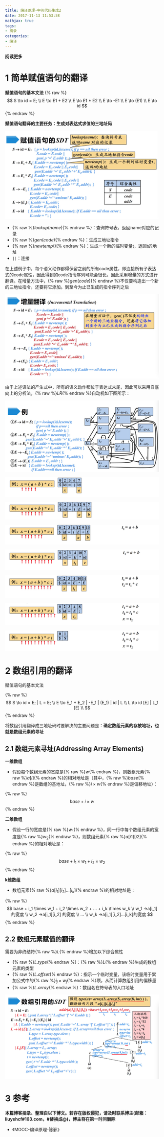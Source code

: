 ```yaml
---
title: 编译原理-中间代码生成2
date: 2017-11-13 11:53:58
mathjax: true
tags: 
- 摘录
categories: 
- 编译
---
```


__阅读更多__

<!--more-->

# 1 简单赋值语句的翻译

__赋值语句的基本文法__
{% raw %}$$
S \to id = E; \\
E \to E1 + E2 \\
E \to E1 * E2 \\
E \to -E1 \\
E \to (E1) \\
E \to id
$${% endraw %}

__赋值语句翻译的主要任务：生成对表达式求值的三地址码__

![fig1](/images/编译原理-中间代码生成2/fig1.jpg)

* {% raw %}$lookup(name)${% endraw %}：查询符号表，返回name对应的记录
* {% raw %}$gen(code)${% endraw %}：生成三地址指令
* {% raw %}$newtemp()${% endraw %}：生成一个新的临时变量t，返回t的地址
* `||`：连接

在上述例子中，每个语义动作都得保留之前的所有code属性，即连接所有子表达式的code属性，因此得到的code指令序列可能会很长。因此采用增量的方式进行翻译。在增量方法中，{% raw %}$gen(code)${% endraw %}不仅要构造出一个新的三地址指令，还要将它添加。到至今为止已生成的指令序列之后

![fig2](/images/编译原理-中间代码生成2/fig2.jpg)

由于上述语法的产生式中，所有的语义动作都位于表达式末尾，因此可以采用自底向上的分析法，{% raw %}$LR${% endraw %}自动机如下图所示：

![fig3](/images/编译原理-中间代码生成2/fig3.jpg)

![fig4](/images/编译原理-中间代码生成2/fig4.jpg)

![fig5](/images/编译原理-中间代码生成2/fig5.jpg)

![fig6](/images/编译原理-中间代码生成2/fig6.jpg)

![fig7](/images/编译原理-中间代码生成2/fig7.jpg)

![fig8](/images/编译原理-中间代码生成2/fig8.jpg)

![fig9](/images/编译原理-中间代码生成2/fig9.jpg)

![fig10](/images/编译原理-中间代码生成2/fig10.jpg)

# 2 数组引用的翻译

赋值语句的基本文法

{% raw %}$$
S \to id = E; | L = E; \\
E \to E_1 + E_2 | -E_1 | (E_1) | id | L \\
L \to id [E] | L_1 [E] \\
$${% endraw %}

将数组引用翻译成三地址码时要解决的主要问题是：__确定数组元素的存放地址，也就是数组元素的寻址__

## 2.1 数组元素寻址(Addressing Array Elements)

__一维数组__

* 假设每个数组元素的宽度是{% raw %}$w${% endraw %}，则数组元素{% raw %}$a[i]${% endraw %}的相对地址是（其中，{% raw %}$base${% endraw %}是数组的基地址，{% raw %}$i \times w${% endraw %}是偏移地址）：

{% raw %}$$base + i \times w$${% endraw %}

__二维数组__

* 假设一行的宽度是{% raw %}$w_1${% endraw %}，同一行中每个数组元素的宽度是{% raw %}$w_2${% endraw %}，则数组元素{% raw %}$a[i1][i2]${% endraw %}的相对地址是：

{% raw %}$$base + i_1 \times w_1 + i_2 \times w_2$${% endraw %}

__k维数组__

* 数组元素{% raw %}$a[i_1][i_2]...[i_k]${% endraw %}的相对地址是：

{% raw %}$$
base + i_1 \times w_1 + i_2 \times w_2 + ... + i_k \times w_k \\
w_1 →a[i_1] 的宽度 \\
w_2 →a[i_1][i_2] 的宽度 \\
... \\
w_k →a[i_1][i_2]...[i_k]的宽度
$${% endraw %}

## 2.2 数组元素赋值的翻译

需要为非终结符{% raw %}$L${% endraw %}增加以下综合属性

* {% raw %}$L.type${% endraw %}：{% raw %}$L${% endraw %}生成的数组元素的类型
* {% raw %}$L.offset${% endraw %}：指示一个临时变量，该临时变量用于累加公式中的{% raw %}$i_j \times w_j${% endraw %}项，从而计算数组引用的偏移量
* {% raw %}$L.array${% endraw %}：数组名在符号表的入口地址

![fig11](/images/编译原理-中间代码生成2/fig11.jpg)

# 3 参考

__本篇博客摘录、整理自以下博文。若存在版权侵犯，请及时联系博主(邮箱：liuyehcf#163.com，#替换成@)，博主将在第一时间删除__

* 《MOOC-编译原理-陈鄞》
